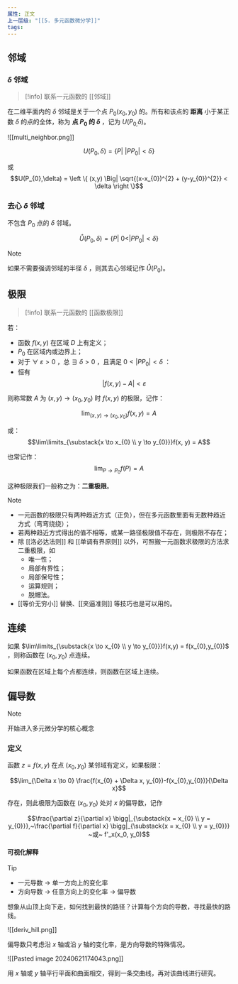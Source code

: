 ```yaml
---
属性: 正文
上一层级: "[[5. 多元函数微分学]]"
tags:
---
```


## 邻域

### $\delta$ 邻域

> [!info] 
> 联系一元函数的 [[邻域]]

在二维平面内的 $\delta$ 邻域是关于一个点 $P_0(x_0,y_0)$ 的。所有和该点的 **距离** 小于某正数 $\delta$ 的点的全体，称为 **点 $P_{0}$ 的 $\delta$** ，记为 $U(P_{0,}\delta)$。

![[multi_neighbor.png]]

$$U(P_{0},\delta) = \{ P | ~|PP_{0}| < \delta \}$$

或 $$U(P_{0},\delta) = \left \{ (x,y) \Big| \sqrt{(x-x_{0})^{2} + (y-y_{0})^{2}} < \delta \right \}$$

### 去心 $\delta$ 邻域

不包含 $P_{0}$ 点的 $\delta$ 邻域。

$$ \mathring{U} (P_{0},\delta) = \{ P |~ 0 < |PP_{0}| < \delta \}$$

> [!note] 
> 如果不需要强调邻域的半径 $\delta$ ，则其去心邻域记作 $\mathring{U}(P_{0})$。

## 极限

 > [!info] 
 > 联系一元函数的 [[函数极限]]

若：
- 函数 $f(x,y)$ 在区域 $D$ 上有定义；
- $P_{0}$ 在区域内或边界上；
- 对于 $\forall~ \varepsilon > 0$ ，总 $\exists~ \delta > 0$ ，且满足 $0 < |PP_{0}| < \delta$ ：
- 恒有 $$|f(x,y) - A| < \varepsilon$$

则称常数 $A$ 为 $(x,y) \to (x_{0},y_{0})$ 时 $f(x,y)$ 的极限，记作：

$$\lim_{(x,y) \to (x_{0},y_{0})} f(x,y) = A$$

或： $$\lim\limits_{\substack{x \to x_{0} \\ y \to y_{0}}}f(x, y) = A$$

也常记作： $$\lim_{P \to P_{0}}f(P) = A$$

这种极限我们一般称之为：**二重极限**。

> [!note] 
> 
> - 一元函数的极限只有两种趋近方式（正负），但在多元函数里面有无数种趋近方式（弯弯绕绕）；
> - 若两种趋近方式得出的值不相等，或某一路径极限值不存在，则极限不存在；
> - 除 [[洛必达法则]] 和 [[单调有界原则]] 以外，可照搬一元函数求极限的方法求二重极限，如
> 	- 唯一性；
> 	- 局部有界性；
> 	- 局部保号性；
> 	- 运算规则；
> 	- 脱帽法。
> - [[等价无穷小]] 替换、[[夹逼准则]] 等技巧也是可以用的。

## 连续

如果 $\lim\limits_{\substack{x \to x_{0} \\ y \to y_{0}}}f(x,y) = f(x_{0},y_{0})$ ，则称函数在 $(x_{0},y_{0})$ 点连续。

如果函数在区域上每个点都连续，则函数在区域上连续。


## 偏导数

> [!note] 
> 开始进入多元微分学的核心概念

### 定义

函数 $z=f(x,y)$ 在点 $(x_{0},y_{0})$ 某邻域有定义，如果极限：

$$\lim_{\Delta x \to 0} \frac{f(x_{0} + \Delta x, y_{0})-f(x_{0},y_{0})}{\Delta x}$$

存在，则此极限为函数在 $(x_{0}, y_{0})$ 处对 $x$ 的偏导数，记作

$$\frac{\partial z}{\partial x} \bigg|_{\substack{x = x_{0} \\ y = y_{0}}},~\frac{\partial f}{\partial x} \bigg|_{\substack{x = x_{0} \\ y = y_{0}}} ~或~ f'_x(x_0, y_0)$$

#### 可视化解释

> [!tip] 
> - 一元导数 $\to$ 单一方向上的变化率
> - 方向导数 $\to$ 任意方向上的变化率 $\to$ 偏导数

想象从山顶上向下走，如何找到最快的路径？计算每个方向的导数，寻找最快的路线。

![[deriv_hill.png]]

偏导数只考虑沿 $x$ 轴或沿 $y$ 轴的变化率，是方向导数的特殊情况。

![[Pasted image 20240621174043.png]]

用 $x$ 轴或 $y$ 轴平行平面和曲面相交，得到一条交曲线，再对该曲线进行研究。